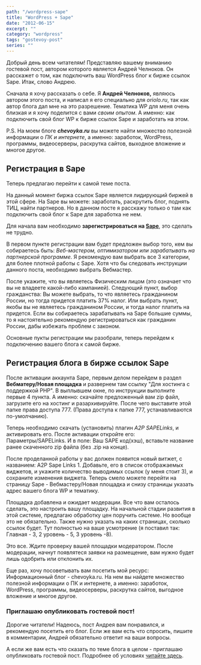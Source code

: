 ```yaml
---
path: "/wordpress-sape"
title: "WordPress + Sape"
date: "2012-06-15"
excerpt: ""
category: "wordpress"
tags: "gostevoy-post"
series: ""
---
```


Добрый день всем читателям! Представляю вашему вниманию гостевой пост, автором которого является Андрей Челноков. Он расскажет о том, как подключить ваш WordPress блог к бирже ссылок Sape. Итак, слово Андрею.

Сначала я хочу рассказать о себе. Я **Андрей Челноков,** являюсь автором этого поста, и написал я его специально для _oriolo.ru_, так как автор блога дал мне на это разрешение. Тематика WP для меня очень близкая и я хочу поделится с вами _своим опытом_. А именно: как подключить свой блог WP к бирже ссылок Sape и заработать на этом.

P.S. На моем блоге _**chevoyka.ru**_ вы можете найти множество полезной информации о _ПК и интернете_, а именно: заработок, WordPress, программы, видеосерверы, раскрутка сайтов, выходное вложение и многое другое.

## Регистрация в Sape

Теперь предлагаю перейти к самой теме поста.

На данный момент биржа ссылок Sape является лидирующий биржей в этой сфере. На Sape вы можете: заработать, раскрутить блог, поднять ТИЦ, найти партнеров. Но в данном посте я расскажу только о там как подключить свой блог к Sape для заработка не нем.

Для начала вам необходимо **зарегистрироваться на [Sape](http://www.sape.ru/)**, это сделать не трудно.

В первом пункте регистрации вам будет предложен выбор того, кем вы собираетесь быть: _Веб-мастером, оптимизатором или зарабатывать на партнерской программе_. Я рекомендую вам выбрать все 3 категории, для более плотной работы с Sape. Хотя что бы следовать инструкции данного поста, необходимо выбрать Вебмастер.

После укажите, что вы являетесь Физическим лицом (это означает что вы не владеете какой-либо кампанией). Следующий пункт, выбор гражданства: Вы можете выбрать, то что являетесь гражданином России, но тогда придется платить 37% налог. Или выбрать пункт, якобы вы не являетесь гражданином России, и тогда налог платить на придется. Если вы собираетесь зарабатывать на Sape большие суммы, то я настоятельно рекомендую регистрироваться как гражданин России, дабы избежать проблем с законом.

Основные пукты регистрации мы разобрали, теперь перейдем к подключению вашего блога к самой бирже.

## Регистрация блога в бирже ссылок Sape

После активации аккаунта Sape, первым делом перейдем в раздел **Вебматеру/Новая площадка** и развернем там ссылку "Для хостинга с поддержкой PHP". В выплывшем окне, по инструкции выполните первые 4 пункта. А именно: скачайте предложенный вам zip файл, загрузите его на хостинг и разархивируйте. После чего выставите этой папке права доступа 777. (Права доступа к папке 777, устанавливаются по-умолчанию).

Теперь необходимо скачать (установить) плагин _A2P SAPELinks_, и активировать его. После активации откройте его: Параметры/SAPELinks. И в поле: Ваш SAPE код(хэш), вставьте название ранее скаченного zip файла (без .zip на конце).

После проделанной работы у вас должен появится новый витжет, с названием: A2P Sape Links 1. Добавьте, его в список отображаемых виджетов, и укажите количество выводимых ссылок (у меня стоит 3), и сохраните изменения виджета. Теперь смело можете перейти на страницу Sape - Вебмастеру/Новая площадка и снизу страницы указать адрес вашего блога WP и тематику.

Площадка добавлена и ожидает модерации. Все что вам осталось сделать, это настроить вашу площадку. На начальной стадии развития в этой системе, предлагаю обработку цен поручить системе. Но вообще это не обязательно. Также нужно указать на каких страницах, сколько ссылок будет. Тут полностью на ваше усмотрение (я поставил так: Главная - 3, 2 уровень - 5, 3 уровень -8).

Это все. Ждите проверку вашей площадки модератором. После модерации, начнут появлятеся заявки на размещение, вам нужно будет лишь одобрить или отклонить их.

Еще раз, хочу посоветывать вам посетить мой ресурс: Информационный блог - chevoyka.ru. На нем вы найдете множество полезной информации о ПК и интернете, а именно: заработок, WordPress, программы, видеосерверы, раскрутка сайтов, выгодное вложение и многое другое.

### Приглашаю опубликовать гостевой пост!

Дорогие читатели! Надеюсь, пост Андрея вам понравился, и рекомендую посетить его блог. Если же вам есть что спросить, пишите в комментарии, Андрей обязательно ответит на ваши вопросы.

А если же вам есть что сказать по теме блога в целом - приглашаю опубликовать гостевой пост. Подробнее об условиях [читайте здесь](http://oriolo.ru/lichnoe/prinimayu-gostevyie-postyi/ "Принимаю гостевые посты").
